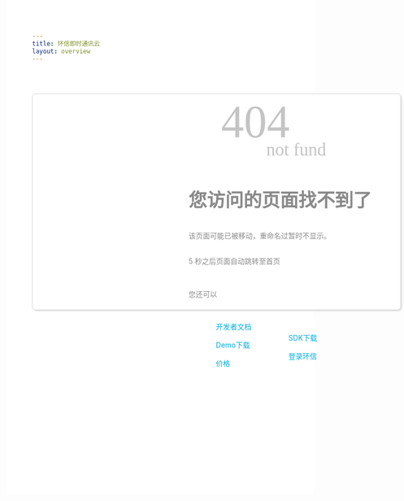 ```yaml
---
title: 环信即时通讯云
layout: overview
---
```


<style>
*{ padding:0; margin:0;}
body { width:1349px; height:873px; background:#FFF;}
li { list-style:none;}
.fl { float:left;}
.fr { float:right;}
a { text-decoration:none;}
       
.main { width:694px; height:424px; border:1px solid #d5d5d5; border-radius:7px; 
background:#FFF; margin:60px auto; box-shadow:2px 2px 3px #dedede;  padding-left:30px;}
.tupian { background:url(../img/tan.png) no-repeat; width:195px; height:180px; margin-top:140px; margin-left:32px;}
.wenzi { margin-left:50px; margin-top:20px;}
.wenzi span{ font-size:90px; color:#c4c4c4; font-family:Consolas; display:block; margin-left:64px; width:157px; height:70px; line-height:70px;}
.wenzi em {font-size:35px; color:#c4c4c4; font-family:Consolas; font-style:normal; display:block; margin-left:153px; margin-bottom:15px;}
.wenzi h1 { font-size:36px; color:#8a8a8a;}
.wenzi p.xianshi1 { font-size:14px; color:#8a8a8a; line-height:36px; padding-top:15px;}
.wenzi p#xianshi { font-size:14px; color:#8a8a8a; line-height:36px;}
.wenzi ul li a { font-size:14px; color:#00addc; line-height:36px; background:url(../img/feiji_03.png) no-repeat left center; padding-left:30px;}

</style>

<div class="main">
  <div class="tupian fl">
   </div>
   <div class="wenzi fl">
   <span>404</span>
   <em>not fund</em>
   <h1>您访问的页面找不到了</h1>
   <p class="xianshi1" style="padding-top:15px;">该页面可能已被移动，重命名过暂时不显示。

</p><p id="xianshi">5 秒之后页面自动跳转至首页</p>
   <p class="xianshi1">您还可以</p>
   <ul class="fl">
   <li><a href="http://developer.easemob.com/">开发者文档</a></li>
   <li><a href="http://www.easemob.com/demo/"> Demo下载</a></li>
   <li><a href="http://www.easemob.com/price/"> 价格</a></li>
   </ul>
   <ul class="fl" style="margin-top:36px; margin-left:19px;">
   <li><a href="http://www.easemob.com/sdk/"> SDK下载</a></li>
   <li><a href="https://console.easemob.com/"> 登录环信</a></li>
   </ul> 
   </div>
 </div>
<script language="javascript" type="text/javascript">    
var secs =5; //倒计时的秒数    
var URL ;    
function Load(url){    
URL =url;    
for(var i=secs;i>=0;i--)    
{    
window.setTimeout('doUpdate(' + i + ')', (secs-i) * 1000);    
}    
}    
function doUpdate(num)    
{
document.getElementById('xianshi').innerHTML = '将在'+num+'秒之后页面自动跳转至首页' ;    
if(num == 0) { window.location=URL; }    
}    
</script>

<script language="javascript">    
Load("http://www.easemob.com/"); //要跳转到的页面    
</script> 